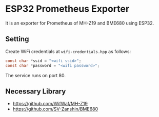 # ESP32 Prometheus Exporter
It is an exporter for Prometheus of MH-Z19 and BME680 using ESP32.

## Setting
Create WiFi credentials at `wifi-credentials.hpp` as follows:
``` c
const char *ssid = "<wifi ssid>";
const char *password = "<wifi password>";
```

The service runs on port 80.

## Necessary Library

- https://github.com/WifWaf/MH-Z19  
- https://github.com/SV-Zanshin/BME680
